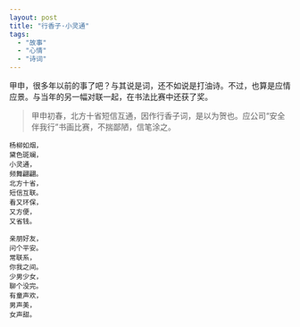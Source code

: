 ```yaml
---
layout: post
title: "行香子·小灵通"
tags:
  - "故事"
  - "心情"
  - "诗词"
---
```



甲申，很多年以前的事了吧？与其说是词，还不如说是打油诗。不过，也算是应情应景。与当年的另一幅对联一起，在书法比赛中还获了奖。


> 甲申初春，北方十省短信互通，因作行香子词，是以为贺也。应公司“安全伴我行”书画比赛，不揣鄙陋，信笔涂之。



    杨柳如烟，
    黛色斑斓，
    小灵通，
    频舞翩翩。
    北方十省，
    短信互联。
    看又环保，
    又方便，
    又省钱。

    亲朋好友，
    问个平安。
    常联系，
    你我之间。
    少男少女，
    聊个没完。
    有童声欢，
    男声美，
    女声甜。
